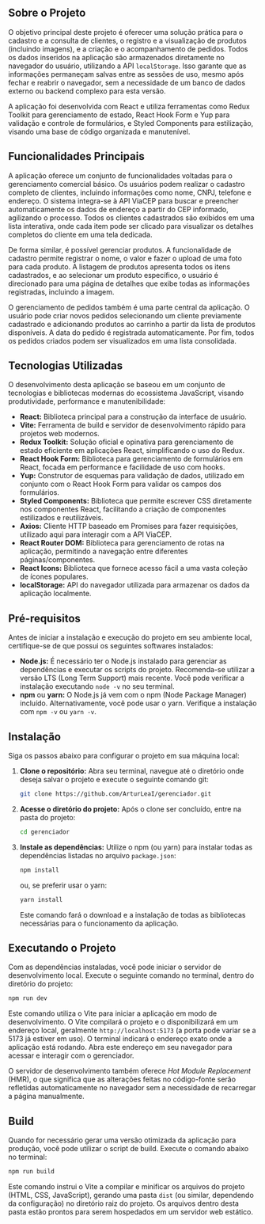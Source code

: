 ## Sobre o Projeto

O objetivo principal deste projeto é oferecer uma solução prática para o cadastro e a consulta de clientes, o registro e a visualização de produtos (incluindo imagens), e a criação e o acompanhamento de pedidos. Todos os dados inseridos na aplicação são armazenados diretamente no navegador do usuário, utilizando a API `localStorage`. Isso garante que as informações permaneçam salvas entre as sessões de uso, mesmo após fechar e reabrir o navegador, sem a necessidade de um banco de dados externo ou backend complexo para esta versão.

A aplicação foi desenvolvida com React e utiliza ferramentas como Redux Toolkit para gerenciamento de estado, React Hook Form e Yup para validação e controle de formulários, e Styled Components para estilização, visando uma base de código organizada e manutenível.



## Funcionalidades Principais

A aplicação oferece um conjunto de funcionalidades voltadas para o gerenciamento comercial básico. Os usuários podem realizar o cadastro completo de clientes, incluindo informações como nome, CNPJ, telefone e endereço. O sistema integra-se à API ViaCEP para buscar e preencher automaticamente os dados de endereço a partir do CEP informado, agilizando o processo. Todos os clientes cadastrados são exibidos em uma lista interativa, onde cada item pode ser clicado para visualizar os detalhes completos do cliente em uma tela dedicada.

De forma similar, é possível gerenciar produtos. A funcionalidade de cadastro permite registrar o nome, o valor e fazer o upload de uma foto para cada produto. A listagem de produtos apresenta todos os itens cadastrados, e ao selecionar um produto específico, o usuário é direcionado para uma página de detalhes que exibe todas as informações registradas, incluindo a imagem.

O gerenciamento de pedidos também é uma parte central da aplicação. O usuário pode criar novos pedidos selecionando um cliente previamente cadastrado e adicionando produtos ao carrinho a partir da lista de produtos disponíveis. A data do pedido é registrada automaticamente. Por fim, todos os pedidos criados podem ser visualizados em uma lista consolidada.



## Tecnologias Utilizadas

O desenvolvimento desta aplicação se baseou em um conjunto de tecnologias e bibliotecas modernas do ecossistema JavaScript, visando produtividade, performance e manutenibilidade:

*   **React:** Biblioteca principal para a construção da interface de usuário.
*   **Vite:** Ferramenta de build e servidor de desenvolvimento rápido para projetos web modernos.
*   **Redux Toolkit:** Solução oficial e opinativa para gerenciamento de estado eficiente em aplicações React, simplificando o uso do Redux.
*   **React Hook Form:** Biblioteca para gerenciamento de formulários em React, focada em performance e facilidade de uso com hooks.
*   **Yup:** Construtor de esquemas para validação de dados, utilizado em conjunto com o React Hook Form para validar os campos dos formulários.
*   **Styled Components:** Biblioteca que permite escrever CSS diretamente nos componentes React, facilitando a criação de componentes estilizados e reutilizáveis.
*   **Axios:** Cliente HTTP baseado em Promises para fazer requisições, utilizado aqui para interagir com a API ViaCEP.
*   **React Router DOM:** Biblioteca para gerenciamento de rotas na aplicação, permitindo a navegação entre diferentes páginas/componentes.
*   **React Icons:** Biblioteca que fornece acesso fácil a uma vasta coleção de ícones populares.
*   **localStorage:** API do navegador utilizada para armazenar os dados da aplicação localmente.

## Pré-requisitos

Antes de iniciar a instalação e execução do projeto em seu ambiente local, certifique-se de que possui os seguintes softwares instalados:

*   **Node.js:** É necessário ter o Node.js instalado para gerenciar as dependências e executar os scripts do projeto. Recomenda-se utilizar a versão LTS (Long Term Support) mais recente. Você pode verificar a instalação executando `node -v` no seu terminal.
*   **npm** ou **yarn:** O Node.js já vem com o npm (Node Package Manager) incluído. Alternativamente, você pode usar o yarn. Verifique a instalação com `npm -v` ou `yarn -v`.

## Instalação

Siga os passos abaixo para configurar o projeto em sua máquina local:

1.  **Clone o repositório:** Abra seu terminal, navegue até o diretório onde deseja salvar o projeto e execute o seguinte comando git:
    ```bash
    git clone https://github.com/ArturLeaI/gerenciador.git
    ```
2.  **Acesse o diretório do projeto:** Após o clone ser concluído, entre na pasta do projeto:
    ```bash
    cd gerenciador
    ```
3.  **Instale as dependências:** Utilize o npm (ou yarn) para instalar todas as dependências listadas no arquivo `package.json`:
    ```bash
    npm install
    ```
    ou, se preferir usar o yarn:
    ```bash
    yarn install
    ```
    Este comando fará o download e a instalação de todas as bibliotecas necessárias para o funcionamento da aplicação.

## Executando o Projeto

Com as dependências instaladas, você pode iniciar o servidor de desenvolvimento local. Execute o seguinte comando no terminal, dentro do diretório do projeto:

```bash
npm run dev
```

Este comando utiliza o Vite para iniciar a aplicação em modo de desenvolvimento. O Vite compilará o projeto e o disponibilizará em um endereço local, geralmente `http://localhost:5173` (a porta pode variar se a 5173 já estiver em uso). O terminal indicará o endereço exato onde a aplicação está rodando. Abra este endereço em seu navegador para acessar e interagir com o gerenciador.

O servidor de desenvolvimento também oferece *Hot Module Replacement* (HMR), o que significa que as alterações feitas no código-fonte serão refletidas automaticamente no navegador sem a necessidade de recarregar a página manualmente.

## Build

Quando for necessário gerar uma versão otimizada da aplicação para produção, você pode utilizar o script de build. Execute o comando abaixo no terminal:

```bash
npm run build
```

Este comando instrui o Vite a compilar e minificar os arquivos do projeto (HTML, CSS, JavaScript), gerando uma pasta `dist` (ou similar, dependendo da configuração) no diretório raiz do projeto. Os arquivos dentro desta pasta estão prontos para serem hospedados em um servidor web estático.
